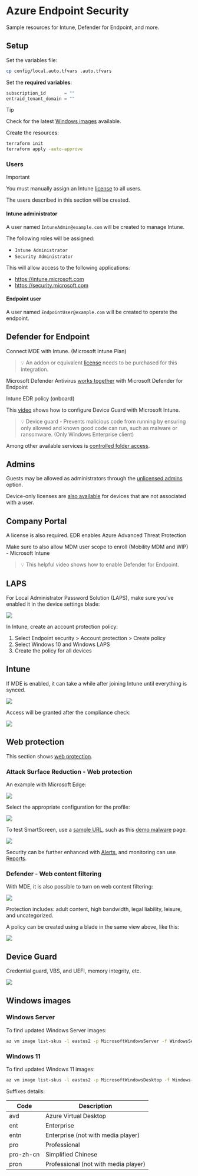 # Azure Endpoint Security

Sample resources for Intune, Defender for Endpoint, and more.

## Setup

Set the variables file:

```sh
cp config/local.auto.tfvars .auto.tfvars
```

Set the **required variables**:

```terraform
subscription_id       = ""
entraid_tenant_domain = ""
```

> [!TIP]
> Check for the latest [Windows images](#windows-images) available.

Create the resources:

```sh
terraform init
terraform apply -auto-approve
```

### Users

> [!IMPORTANT]
> You must manually assign an Intune [license](https://learn.microsoft.com/en-us/mem/intune/fundamentals/licenses) to all users.

The users described in this section will be created.

#### Intune administrator

A user named `IntuneAdmin@example.com` will be created to manage Intune.

The following roles will be assigned:

- `Intune Administrator`
- `Security Administrator`

This will allow access to the following applications:

- https://intune.microsoft.com
- https://security.microsoft.com

#### Endpoint user

A user named `EndpointUser@example.com` will be created to operate the endpoint.


## Defender for Endpoint

Connect MDE with Intune. (Microsoft Intune Plan)

> 💡 An addon or equivalent [license][1] needs to be purchased for this integration.

Microsoft Defender Antivirus [works together][2] with Microsoft Defender for Endpoint

Intune EDR policy (onboard)

This [video][3] shows how to configure Device Guard with Microsoft Intune.

> 💡 Device guard - Prevents malicious code from running by ensuring only allowed and known good code can run, such as malware or ransomware. (Only Windows Enterprise client)

Among other available services is [controlled folder access][4].

## Admins

Guests may be allowed as administrators through the [unlicensed admins](https://learn.microsoft.com/en-us/mem/intune/fundamentals/unlicensed-admins) option.

Device-only licenses are [also available](https://learn.microsoft.com/en-us/mem/intune/fundamentals/licenses#device-only-licenses) for devices that are not associated with a user.

## Company Portal

A license is also required. EDR enables Azure Advanced Threat Protection

Make sure to also allow MDM user scope to enroll (Mobility MDM and WIP) - Microsoft Intune

> 💡 This helpful video shows how to enable Defender for Endpoint.

## LAPS

For Local Administrator Password Solution (LAPS), make sure you've enabled it in the device settings blade:

<img src=".assets/laps.png" />

In Intune, create an account protection policy:

1. Select Endpoint security > Account protection > Create policy
2. Select Windows 10 and Windows LAPS
3. Create the policy for all devices

## Intune

If MDE is enabled, it can take a while after joining Intune until everything is synced.

<img src=".assets/intune-endpoint.png" />

Access will be granted after the compliance check:

<img src=".assets/intune-status.png" />

## Web protection

This section shows [web protection][6].

### Attack Surface Reduction - Web protection

An example with Microsoft Edge:

<img src=".assets/intune-webprotection.png" />

Select the appropriate configuration for the profile:

<img src=".assets/intune-webprotection-profile.png" />

To test SmartScreen, use a [sample URL][7], such as this [demo malware][8] page.

<img src=".assets/intune-smartscreen.png" />

Security can be further enhanced with [Alerts][9], and monitoring can use [Reports][10].

### Defender - Web content filtering

With MDE, it is also possible to turn on web content filtering:

<img src=".assets/intune-defender-webcontentfiltering.png" />

Protection includes: adult content, high bandwidth, legal liability, leisure, and uncategorized.

A policy can be created using a blade in the same view above, like this:

<img src=".assets/intune-defender-webcontentfiltering2.png" />

## Device Guard

Credential guard, VBS, and UEFI, memory integrity, etc.

<img src=".assets/intune-deviceguard.png" />

## Windows images

### Windows Server

To find updated Windows Server images:

```sh
az vm image list-skus -l eastus2 -p MicrosoftWindowsServer -f WindowsServer --query [].name
```

### Windows 11

To find updated Windows 11 images:

```sh
az vm image list-skus -l eastus2 -p MicrosoftWindowsDesktop -f Windows-11 --query [].name
```

Suffixes details:

| Code       | Description                          |
|------------|--------------------------------------|
|  avd       | Azure Virtual Desktop                |
|  ent       | Enterprise                           |
|  entn      | Enterprise (not with media player)   |
|  pro       | Professional                         |
|  pro-zh-cn | Simplified Chinese                   |
|  pron      | Professional (not with media player) |


[1]: https://learn.microsoft.com/en-us/microsoft-365/security/defender-endpoint/microsoft-defender-endpoint?view=o365-worldwide
[2]: https://learn.microsoft.com/en-us/microsoft-365/security/defender-endpoint/why-use-microsoft-defender-antivirus?view=o365-worldwide
[3]: https://youtu.be/wAiH_lDveug
[4]: https://learn.microsoft.com/en-us/microsoft-365/security/defender-endpoint/enable-controlled-folders?view=o365-worldwide
[5]: https://www.youtube.com/watch?v=z3R_aq0pu0Y
[6]: https://learn.microsoft.com/en-us/microsoft-365/security/defender-endpoint/web-threat-protection?view=o365-worldwide
[7]: https://demo.wd.microsoft.com/Page/UrlRep
[8]: https://demo.smartscreen.msft.net/other/malware.html
[9]: https://learn.microsoft.com/en-us/microsoft-365/security/defender-endpoint/web-protection-response?view=o365-worldwide
[10]: https://learn.microsoft.com/en-us/microsoft-365/security/defender-endpoint/web-protection-monitoring?view=o365-worldwide
[11]: https://learn.microsoft.com/en-us/microsoft-365/security/defender-endpoint/web-content-filtering?view=o365-worldwide
